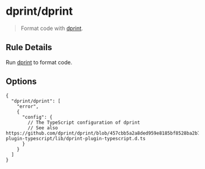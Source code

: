 # dprint/dprint

> Format code with [dprint].

## Rule Details

Run [dprint] to format code.

## Options

```jsonc
{
  "dprint/dprint": [
    "error",
    {
      "config": {
        // The TypeScript configuration of dprint
        // See also https://github.com/dprint/dprint/blob/457cbb5a2a8ded959e8185bf8528ba2b7241b7dd/packages/dprint-plugin-typescript/lib/dprint-plugin-typescript.d.ts
      }
    }
  ]
}
```

[dprint]: https://github.com/dprint/dprint
